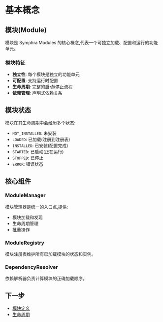 # 基本概念

## 模块(Module)

模块是 Symphra Modules 的核心概念,代表一个可独立加载、配置和运行的功能单元。

### 模块特征

- **独立性**: 每个模块是独立的功能单元
- **可配置**: 支持运行时配置
- **生命周期**: 完整的启动/停止流程
- **依赖管理**: 声明式依赖关系

## 模块状态

模块在其生命周期中会经历多个状态:

- `NOT_INSTALLED`: 未安装
- `LOADED`: 已加载(注册到注册表)
- `INSTALLED`: 已安装(配置完成)
- `STARTED`: 已启动(正在运行)
- `STOPPED`: 已停止
- `ERROR`: 错误状态

## 核心组件

### ModuleManager

模块管理器是统一的入口点,提供:

- 模块加载和发现
- 生命周期管理
- 批量操作

### ModuleRegistry

模块注册表维护所有已加载模块的状态和实例。

### DependencyResolver

依赖解析器负责计算模块的正确加载顺序。

## 下一步

- [模块定义](module-definition.md)
- [生命周期](lifecycle.md)